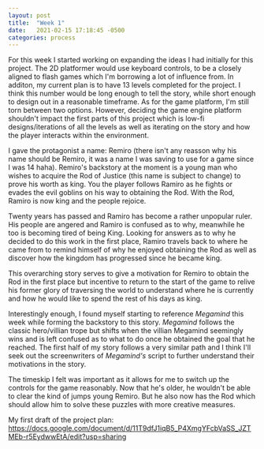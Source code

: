 ```yaml
---
layout: post
title:  "Week 1"
date:   2021-02-15 17:18:45 -0500
categories: process
---
```



For this week I started working on expanding the ideas I had initially for this project. The 2D platformer would use keyboard controls, to be a closely aligned to flash games which I'm borrowing a lot of influence from. In additon, my current plan is to have 13 levels completed for the project. I think this number would be long enough to tell the story, while short enough to design out in a reasonable timeframe. As for the game platform, I'm still torn between two options. However, deciding the game engine platform shouldn't impact the first parts of this project which is low-fi designs/iterations of all the levels as well as iterating on the story and how the player interacts within the environment.

I gave the protagonist a name: Remiro (there isn't any reasson why his name should be Remiro, it was a name I was saving to use for a game since I was 14 haha). Remiro's backstory at the moment is a young man who wishes to acquire the Rod of Justice (this name is subject to change) to prove his worth as king. You the player follows Ramiro as he fights or evades the evil goblins on his way to obtaining the Rod. With the Rod, Ramiro is now king and the people rejoice. 

Twenty years has passed and Ramiro has become a rather unpopular ruler. His people are angered and Ramiro is confused as to why, meanwhile he too is becoming tired of being King. Looking for answers as to why he decided to do this work in the first place, Ramiro travels back to where he came from to remind himself of why he enjoyed obtaining the Rod as well as discover how the kingdom has progressed since he became king.

This overarching story serves to give a motivation for Remiro to obtain the Rod in the first place but incentive to return to the start of the game to relive his former glory of traversing the world to understand where he is currently and how he would like to spend the rest of his days as king.

Interestingly enough, I found myself starting to reference *Megamind* this week while forming the backstory to this story. *Megamind* follows the classic hero/villian trope but shifts when the villian Megamind seemingly wins and is left confused as to what to do once he obtained the goal that he reached. The first half of my story follows a very similar path and I think I'll seek out the screenwriters of *Megamind's* script to further understand their motivations in the story.

The timeskip I felt was important as it allows for me to switch up the controls for the game reasonably. Now that he's older, he wouldn't be able to clear the  kind of jumps young Remiro. But he also now has the Rod which should allow him to solve these puzzles with more creative measures. 

My first draft of the project plan: https://docs.google.com/document/d/11T9dfJ1iqB5_P4XmgYFcbVaSS_JZTMEb-r5EydwwEtA/edit?usp=sharing
